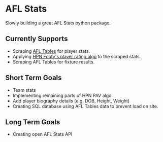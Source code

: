 # AFL Stats

Slowly building a great AFL Stats python package.

## Currently Supports

- Scraping [AFL Tables](https://afltables.com/afl/afl_index.html) for player stats.
- Applying [HPN Footy's player rating algo](https://www.hpnfooty.com/?p=21810) to the scraped stats.
- Scraping AFL Tables for fixture results.

## Short Term Goals

- Team stats
- Implementing remaining parts of HPN PAV algo
- Add player biography details (e.g. DOB, Height, Weight)
- Creating SQL database using AFL Tables data to prevent load on site.

## Long Term Goals

- Creating open AFL Stats API
